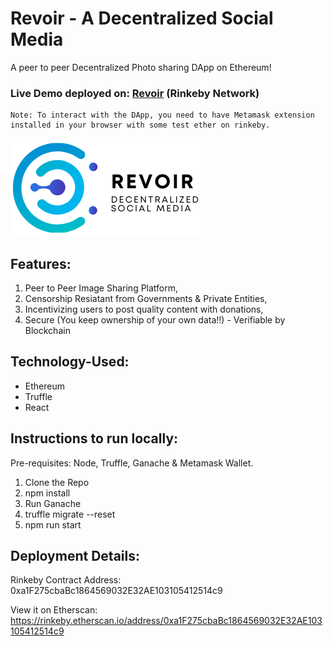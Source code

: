 # Revoir - A Decentralized Social Media
  A peer to peer Decentralized Photo sharing DApp on Ethereum!

  ### Live Demo deployed on: [Revoir](sandipankundu.me/Revoir )  (Rinkeby Network)
    
    Note: To interact with the DApp, you need to have Metamask extension installed in your browser with some test ether on rinkeby.
![Logo](Revoir.png)

## Features:
1. Peer to Peer Image Sharing Platform,
2. Censorship Resiatant from Governments & Private Entities,
3. Incentivizing users to post quality content with donations,
4. Secure (You keep ownership of your own data!!) - Verifiable by Blockchain

## Technology-Used:
* Ethereum
* Truffle
* React

## Instructions to run locally:

Pre-requisites:
Node, Truffle, Ganache & Metamask Wallet.

1. Clone the Repo
2. npm install
3. Run Ganache
4. truffle migrate --reset
5. npm run start


 ## Deployment Details:
Rinkeby Contract Address: 0xa1F275cbaBc1864569032E32AE103105412514c9

View it on Etherscan: https://rinkeby.etherscan.io/address/0xa1F275cbaBc1864569032E32AE103105412514c9